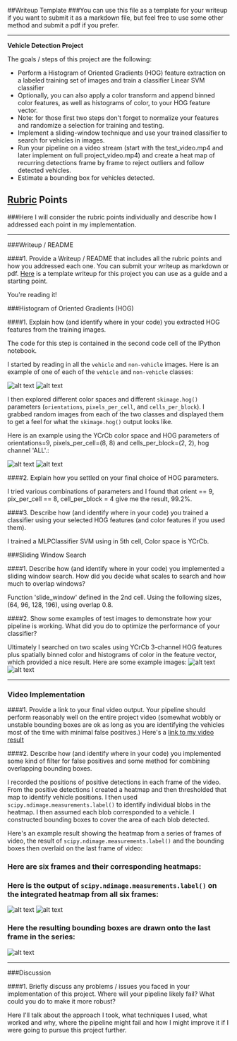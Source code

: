 ##Writeup Template
###You can use this file as a template for your writeup if you want to submit it as a markdown file, but feel free to use some other method and submit a pdf if you prefer.

---

**Vehicle Detection Project**

The goals / steps of this project are the following:

* Perform a Histogram of Oriented Gradients (HOG) feature extraction on a labeled training set of images and train a classifier Linear SVM classifier
* Optionally, you can also apply a color transform and append binned color features, as well as histograms of color, to your HOG feature vector. 
* Note: for those first two steps don't forget to normalize your features and randomize a selection for training and testing.
* Implement a sliding-window technique and use your trained classifier to search for vehicles in images.
* Run your pipeline on a video stream (start with the test_video.mp4 and later implement on full project_video.mp4) and create a heat map of recurring detections frame by frame to reject outliers and follow detected vehicles.
* Estimate a bounding box for vehicles detected.

[//]: # (Image References)
[image1]: ./examples/image0005.png
[image11]: ./examples/image13.png
[image2]: ./examples/vehicleheat.png
[image22]: ./examples/nonvehicleheat.png
[image3]: ./examples/test1.png
[image4]: ./examples/test2.png
[image5]: ./examples/sum1.png
[image6]: ./examples/sum2.png
[image7]: ./video_images/retimg/video37.jpg
[video1]: ./output_images/project_output.mp4

## [Rubric](https://review.udacity.com/#!/rubrics/513/view) Points
###Here I will consider the rubric points individually and describe how I addressed each point in my implementation.  

---
###Writeup / README

####1. Provide a Writeup / README that includes all the rubric points and how you addressed each one.  You can submit your writeup as markdown or pdf.  [Here](https://github.com/udacity/CarND-Vehicle-Detection/blob/master/writeup_template.md) is a template writeup for this project you can use as a guide and a starting point.  

You're reading it!

###Histogram of Oriented Gradients (HOG)

####1. Explain how (and identify where in your code) you extracted HOG features from the training images.

The code for this step is contained in the second code cell of the IPython notebook.  

I started by reading in all the `vehicle` and `non-vehicle` images.  Here is an example of one of each of the `vehicle` and `non-vehicle` classes:

![alt text][image1]
![alt text][image11]

I then explored different color spaces and different `skimage.hog()` parameters (`orientations`, `pixels_per_cell`, and `cells_per_block`).  I grabbed random images from each of the two classes and displayed them to get a feel for what the `skimage.hog()` output looks like.

Here is an example using the YCrCb color space and HOG parameters of orientations=9, pixels_per_cell=(8, 8) and cells_per_block=(2, 2), hog channel 'ALL'.:

![alt text][image2]
![alt text][image22]

####2. Explain how you settled on your final choice of HOG parameters.

I tried various combinations of parameters and I found that orient == 9, pix_per_cell == 8, cell_per_block = 4 give me the result, 99.2%.

####3. Describe how (and identify where in your code) you trained a classifier using your selected HOG features (and color features if you used them).

I trained a MLPClassifier SVM using in 5th cell, Color space is YCrCb. 

###Sliding Window Search



####1. Describe how (and identify where in your code) you implemented a sliding window search. How did you decide what scales to search and how much to overlap windows?

Function 'slide_window' defined in the 2nd cell. Using the following sizes, (64, 96, 128, 196), using overlap 0.8.


####2. Show some examples of test images to demonstrate how your pipeline is working.  What did you do to optimize the performance of your classifier?

Ultimately I searched on two scales using YCrCb 3-channel HOG features plus spatially binned color and histograms of color in the feature vector, which provided a nice result.  Here are some example images:
![alt text][image3]
![alt text][image4]

---

### Video Implementation

####1. Provide a link to your final video output.  Your pipeline should perform reasonably well on the entire project video (somewhat wobbly or unstable bounding boxes are ok as long as you are identifying the vehicles most of the time with minimal false positives.)
Here's a [link to my video result](/output_images/project_output.mp4)


####2. Describe how (and identify where in your code) you implemented some kind of filter for false positives and some method for combining overlapping bounding boxes.

I recorded the positions of positive detections in each frame of the video.  From the positive detections I created a heatmap and then thresholded that map to identify vehicle positions.  I then used `scipy.ndimage.measurements.label()` to identify individual blobs in the heatmap.  I then assumed each blob corresponded to a vehicle.  I constructed bounding boxes to cover the area of each blob detected.  

Here's an example result showing the heatmap from a series of frames of video, the result of `scipy.ndimage.measurements.label()` and the bounding boxes then overlaid on the last frame of video:

### Here are six frames and their corresponding heatmaps:
### Here is the output of `scipy.ndimage.measurements.label()` on the integrated heatmap from all six frames:
![alt text][image5]
![alt text][image6]

### Here the resulting bounding boxes are drawn onto the last frame in the series:
![alt text][image7]



---

###Discussion

####1. Briefly discuss any problems / issues you faced in your implementation of this project.  Where will your pipeline likely fail?  What could you do to make it more robust?

Here I'll talk about the approach I took, what techniques I used, what worked and why, where the pipeline might fail and how I might improve it if I were going to pursue this project further.  

